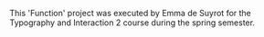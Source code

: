 This 'Function' project was executed by Emma de Suyrot for the Typography and Interaction 2 course during the spring semester.